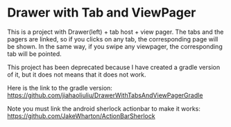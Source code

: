 Drawer with Tab and ViewPager
=============================

This is a project with Drawer(left) + tab host + view pager. The tabs and the pagers are linked, so if you clicks on any tab, the corresponding page will be shown. In the same way, if you swipe any viewpager, the corresponding tab will be pointed.

This project has been deprecated because I have created a gradle version of it, but it does not means that it does not work.

Here is the link to the gradle version:
https://github.com/jiahaoliuliu/DrawerWithTabsAndViewPagerGradle

Note you must link the android sherlock actionbar to make it works:
https://github.com/JakeWharton/ActionBarSherlock
